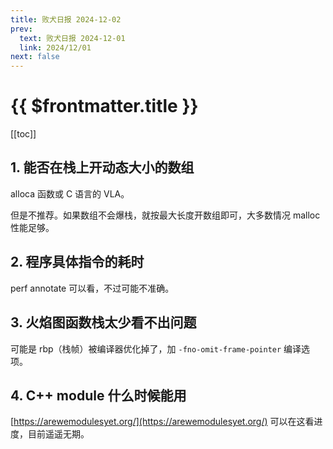 ```yaml
---
title: 败犬日报 2024-12-02
prev:
  text: 败犬日报 2024-12-01
  link: 2024/12/01
next: false
---
```


# {{ $frontmatter.title }}

[[toc]]

## 1. 能否在栈上开动态大小的数组

alloca 函数或 C 语言的 VLA。

但是不推荐。如果数组不会爆栈，就按最大长度开数组即可，大多数情况 malloc 性能足够。

## 2. 程序具体指令的耗时

perf annotate 可以看，不过可能不准确。

## 3. 火焰图函数栈太少看不出问题

可能是 rbp（栈帧）被编译器优化掉了，加 `-fno-omit-frame-pointer` 编译选项。

## 4. C++ module 什么时候能用

[https://arewemodulesyet.org/](https://arewemodulesyet.org/) 可以在这看进度，目前遥遥无期。
